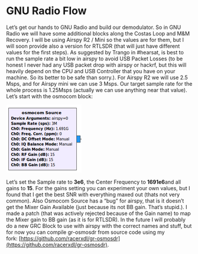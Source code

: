 # GNU Radio Flow

Let’s get our hands to GNU Radio and build our demodulator. So in GNU Radio we will have some additional blocks along the Costas Loop and M&M Recovery. I will be using Airspy R2 / Mini so the values are for them, but I will soon provide also a version for RTLSDR \(that will just have different values for the first steps\). As suggested by Trango in \#hearsat, is best to run the sample rate a bit low in airspy to avoid USB Packet Losses \(to be honest I never had any USB packet drop with airspy or hackrf, but this will heavily depend on the CPU and USB Controller that you have on your machine. So its better to be safe than sorry.\). For Airspy R2 we will use 2.5 Msps, and for Airspy mini we can use 3 Msps. Our target sample rate for the whole process is 1.25Msps \(actually we can use anything near that value\). Let’s start with the osmocom block:

![](/assets/osmocom-source.png)

Let’s set the Sample rate to **3e6**, the Center Frequency to **1691e6**and all gains to **15**. For the gains setting you can experiment your own values, but I found that I get the best SNR with everything maxed out \(thats not very common\). Also Osmocom Source has a “bug” for airspy, that is it doesn’t get the Mixer Gain Available \(just because its not BB gain. That’s stupid.\). I made a patch \(that was actively rejected because of the Gain name\) to map the Mixer gain to BB gain \(as it is for RTLSDR\). In the future I will probably do a new GRC Block to use with airspy with the correct names and stuff, but for now you can compile gr-osmosdr from source code using my fork: [https://github.com/racerxdl/gr-osmosdr](https://github.com/racerxdl/gr-osmosdr).

  


